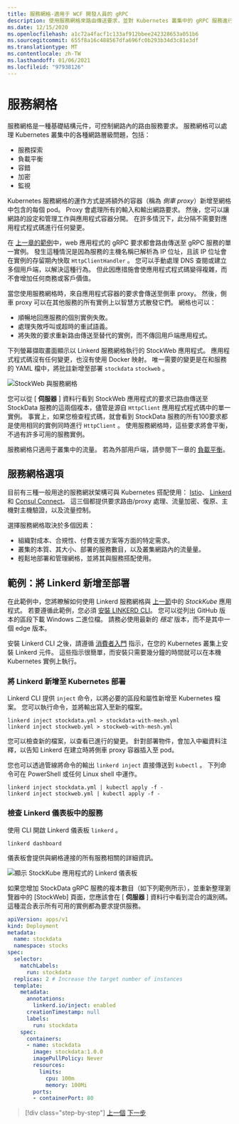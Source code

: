 ```yaml
---
title: 服務網格-適用于 WCF 開發人員的 gRPC
description: 使用服務網格來路由傳送要求，並對 Kubernetes 叢集中的 gRPC 服務進行平衡。
ms.date: 12/15/2020
ms.openlocfilehash: a1c72a4facf1c133af912bbee242328653a051b6
ms.sourcegitcommit: 655f8a16c488567dfa696fc0b293b34d3c81e3df
ms.translationtype: MT
ms.contentlocale: zh-TW
ms.lasthandoff: 01/06/2021
ms.locfileid: "97938126"
---
```

# <a name="service-meshes"></a>服務網格

服務網格是一種基礎結構元件，可控制網路內的路由服務要求。 服務網格可以處理 Kubernetes 叢集中的各種網路層級問題，包括：

- 服務探索
- 負載平衡
- 容錯
- 加密
- 監視

Kubernetes 服務網格的運作方式是將額外的容器（稱為 *側車 proxy*）新增至網格中包含的每個 pod。 Proxy 會處理所有的輸入和輸出網路要求。 然後，您可以讓網路的設定和管理工作與應用程式容器分開。 在許多情況下，此分隔不需要對應用程式程式碼進行任何變更。

在 [上一章的範例](kubernetes.md#test-the-application)中，web 應用程式的 gRPC 要求都會路由傳送至 gRPC 服務的單一實例。 發生這種情況是因為服務的主機名稱已解析為 IP 位址，且該 IP 位址會在實例的存留期內快取 `HttpClientHandler` 。 您可以手動處理 DNS 查閱或建立多個用戶端，以解決這種行為。 但此因應措施會使應用程式程式碼變得複雜，而不會增加任何商務或客戶價值。

當您使用服務網格時，來自應用程式容器的要求會傳送至側車 proxy。 然後，側車 proxy 可以在其他服務的所有實例上以智慧方式散發它們。 網格也可以：

- 順暢地回應服務的個別實例失敗。
- 處理失敗呼叫或超時的重試語義。
- 將失敗的要求重新路由傳送至替代的實例，而不傳回用戶端應用程式。

下列螢幕擷取畫面顯示以 Linkerd 服務網格執行的 StockWeb 應用程式。 應用程式程式碼沒有任何變更，也沒有使用 Docker 映射。 唯一需要的變更是在和服務的 YAML 檔中，將批註新增至部署 `stockdata` `stockweb` 。

![StockWeb 與服務網格](media/service-mesh/stockweb-servicemesh-screenshot.png)

您可以從 [ **伺服器** ] 資料行看到 StockWeb 應用程式的要求已路由傳送至 StockData 服務的這兩個複本，儘管是源自 `HttpClient` 應用程式程式碼中的單一實例。 事實上，如果您檢查程式碼，就會看到 StockData 服務的所有100要求都是使用相同的實例同時進行 `HttpClient` 。 使用服務網格時，這些要求將會平衡，不過有許多可用的服務實例。

服務網格只適用于叢集中的流量。 若為外部用戶端，請參閱下一章的 [負載平衡](load-balancing.md)。

## <a name="service-mesh-options"></a>服務網格選項

目前有三種一般用途的服務網狀架構可與 Kubernetes 搭配使用： [Istio](https://istio.io)、 [Linkerd](https://linkerd.io)和 [Consul Connect](https://consul.io/mesh.html)。 這三個都提供要求路由/proxy 處理、流量加密、復原、主機對主機驗證，以及流量控制。

選擇服務網格取決於多個因素：

- 組織對成本、合規性、付費支援方案等方面的特定需求。
- 叢集的本質、其大小、部署的服務數目，以及叢集網路內的流量量。
- 輕鬆地部署和管理網格，並將其與服務搭配使用。

## <a name="example-add-linkerd-to-a-deployment"></a>範例：將 Linkerd 新增至部署

在此範例中，您將瞭解如何使用 Linkerd 服務網格與 [上一節](kubernetes.md)中的 *StockKube* 應用程式。
若要遵循此範例，您必須 [安裝 LINKERD CLI](https://linkerd.io/2/getting-started/#step-1-install-the-cli)。 您可以從列出 GitHub 版本的區段下載 Windows 二進位檔。 請務必使用最新的 *穩定* 版本，而不是其中一個 edge 版本。

安裝 Linkerd CLI 之後，請遵循 [消費者入門](https://linkerd.io/2/getting-started/index.html) 指示，在您的 Kubernetes 叢集上安裝 Linkerd 元件。 這些指示很簡單，而安裝只需要幾分鐘的時間就可以在本機 Kubernetes 實例上執行。

### <a name="add-linkerd-to-kubernetes-deployments"></a>將 Linkerd 新增至 Kubernetes 部署

Linkerd CLI 提供 `inject` 命令，以將必要的區段和屬性新增至 Kubernetes 檔案。 您可以執行命令，並將輸出寫入至新的檔案。

```console
linkerd inject stockdata.yml > stockdata-with-mesh.yml
linkerd inject stockweb.yml > stockweb-with-mesh.yml
```

您可以檢查新的檔案，以查看已進行的變更。 針對部署物件，會加入中繼資料注釋，以告知 Linkerd 在建立時將側車 proxy 容器插入至 pod。

您也可以透過管線將命令的輸出 `linkerd inject` 直接傳送到 `kubectl` 。 下列命令可在 PowerShell 或任何 Linux shell 中運作。

```console
linkerd inject stockdata.yml | kubectl apply -f -
linkerd inject stockweb.yml | kubectl apply -f -
```

### <a name="inspect-services-in-the-linkerd-dashboard"></a>檢查 Linkerd 儀表板中的服務

使用 CLI 開啟 Linkerd 儀表板 `linkerd` 。

```console
linkerd dashboard
```

儀表板會提供與網格連接的所有服務相關的詳細資訊。

![顯示 StockKube 應用程式的 Linkerd 儀表板](media/service-mesh/linkerd-screenshot.png)

如果您增加 StockData gRPC 服務的複本數目（如下列範例所示），並重新整理瀏覽器中的 [StockWeb] 頁面，您應該會在 [ **伺服器** ] 資料行中看到混合的識別碼。 這種混合表示所有可用的實例都為要求提供服務。

```yaml
apiVersion: apps/v1
kind: Deployment
metadata:
  name: stockdata
  namespace: stocks
spec:
  selector:
    matchLabels:
      run: stockdata
  replicas: 2 # Increase the target number of instances
  template:
    metadata:
      annotations:
        linkerd.io/inject: enabled
      creationTimestamp: null
      labels:
        run: stockdata
    spec:
      containers:
      - name: stockdata
        image: stockdata:1.0.0
        imagePullPolicy: Never
        resources:
          limits:
            cpu: 100m
            memory: 100Mi
        ports:
        - containerPort: 80
```

>[!div class="step-by-step"]
>[上一個](kubernetes.md) 
>[下一步](load-balancing.md)
